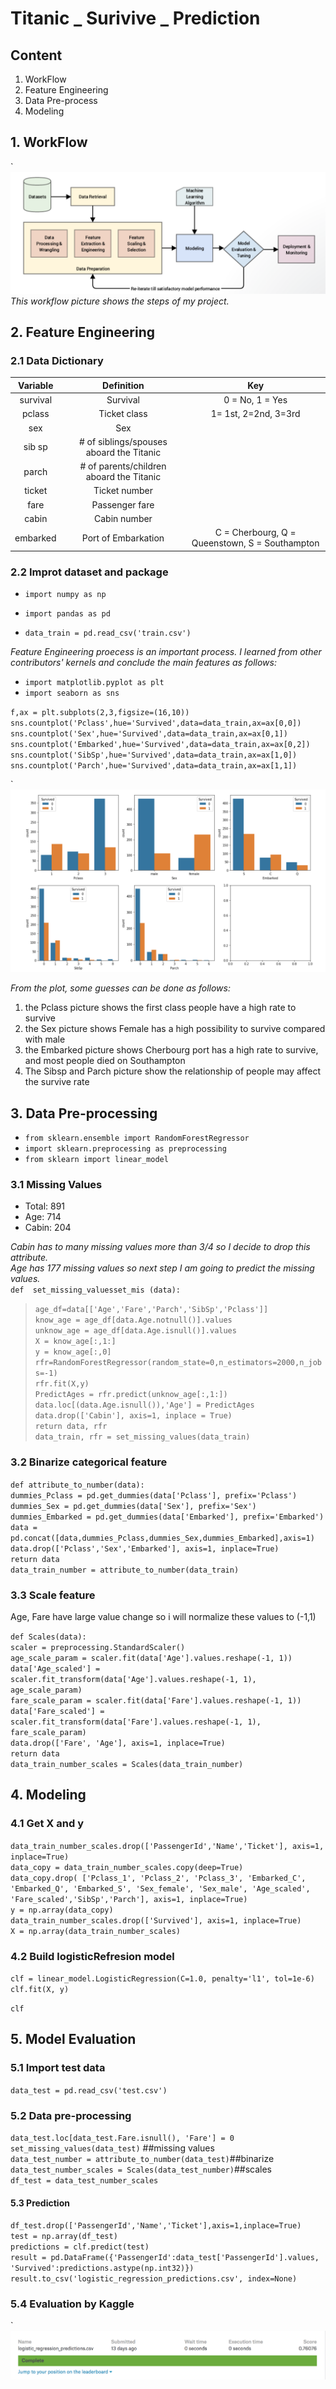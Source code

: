 # Titanic _ Surivive _ Prediction
## Content
1. WorkFlow
2. Feature Engineering
3. Data Pre-process
4. Modeling

## 1. WorkFlow
`![Alt Image Test](README_Pics/workflow.png "Workflow")
_This workflow picture shows the steps of my project._
## 2. Feature Engineering 
### 2.1 Data Dictionary

|Variable|Definition|Key|
|:------:|:--------:|:-:|
|survival|Survival|0 = No, 1 = Yes|
|pclass|Ticket class| 1= 1st, 2=2nd, 3=3rd|
|sex|Sex||
|sib sp|# of siblings/spouses aboard the Titanic|
|parch|# of parents/children aboard the Titanic|
|ticket|Ticket number||
|fare|Passenger fare||
|cabin|Cabin number||
|embarked|Port of Embarkation|C = Cherbourg, Q = Queenstown, S = Southampton||

### 2.2 Improt dataset and package
 * `import numpy as np`  
 * `import pandas as pd`  
 
 * `data_train = pd.read_csv('train.csv')`  

_Feature Engineering proecess is an important process.  I learned from other contributors' kernels and conclude the main features as follows:_

* `import matplotlib.pyplot as plt`
* `import seaborn as sns`

`f,ax = plt.subplots(2,3,figsize=(16,10))`
`sns.countplot('Pclass',hue='Survived',data=data_train,ax=ax[0,0])`
`sns.countplot('Sex',hue='Survived',data=data_train,ax=ax[0,1])`
`sns.countplot('Embarked',hue='Survived',data=data_train,ax=ax[0,2])`
`sns.countplot('SibSp',hue='Survived',data=data_train,ax=ax[1,0])`
`sns.countplot('Parch',hue='Survived',data=data_train,ax=ax[1,1])`

`![Alt Image Test](README_Pics/feature_engineering.png "feature engineering")

_From the plot, some guesses can be done as follows:_  
1. the Pclass picture shows the first class people have a high rate to survive  
2. the Sex picture shows Female has a high possibility to survive compared with male  
3. the Embarked picture shows Cherbourg port has a high rate to survive, and most people died on Southampton  
4. The Sibsp and Parch picture show the relationship of people may affect the survive rate
## 3. Data Pre-processing
* `from sklearn.ensemble import RandomForestRegressor`
* `import sklearn.preprocessing as preprocessing`
* `from sklearn import linear_model`
  
### 3.1 Missing Values
* Total: 891
* Age: 714 
* Cabin: 204  

_Cabin has to many missing values more than 3/4 so I decide to drop this attribute._  
_Age has 177 missing values so next step I am going to predict the missing values._  
`def  set_missing_valuesset_mis (data):`  
>`age_df=data[['Age','Fare','Parch','SibSp','Pclass']]`    
>`know_age = age_df[data.Age.notnull()].values`  
  `unknow_age = age_df[data.Age.isnull()].values`  
  `X = know_age[:,1:]`    
  `y = know_age[:,0]`  
  `rfr=RandomForestRegressor(random_state=0,n_estimators=2000,n_jobs=-1)`  
  `rfr.fit(X,y)`  
  `PredictAges = rfr.predict(unknow_age[:,1:])`  
  `data.loc[(data.Age.isnull()),'Age'] = PredictAges`  
  `data.drop(['Cabin'], axis=1, inplace = True)`  
  `return data, rfr`  
`data_train, rfr = set_missing_values(data_train)`  
### 3.2 Binarize categorical feature
`def attribute_to_number(data):`  
`dummies_Pclass = pd.get_dummies(data['Pclass'], prefix='Pclass')`  
`dummies_Sex = pd.get_dummies(data['Sex'], prefix='Sex')`  
`dummies_Embarked = pd.get_dummies(data['Embarked'], prefix='Embarked')`  
`data = pd.concat([data,dummies_Pclass,dummies_Sex,dummies_Embarked],axis=1)`  
`data.drop(['Pclass','Sex','Embarked'], axis=1, inplace=True)`  
`return data`  
`data_train_number = attribute_to_number(data_train)`
### 3.3 Scale feature
Age, Fare have large value change so i will normalize these values to (-1,1)  

`def Scales(data):`    
`scaler = preprocessing.StandardScaler()`    
`age_scale_param = scaler.fit(data['Age'].values.reshape(-1, 1))`  
`data['Age_scaled'] = scaler.fit_transform(data['Age'].values.reshape(-1, 1), age_scale_param)`  
`fare_scale_param = scaler.fit(data['Fare'].values.reshape(-1, 1))`  
`data['Fare_scaled'] = scaler.fit_transform(data['Fare'].values.reshape(-1, 1), fare_scale_param)`  
`data.drop(['Fare', 'Age'], axis=1, inplace=True)`  
`return data`  
`data_train_number_scales = Scales(data_train_number)`  
## 4. Modeling
### 4.1 Get X and y
`data_train_number_scales.drop(['PassengerId','Name','Ticket'], axis=1, inplace=True)`  
`data_copy = data_train_number_scales.copy(deep=True)`    
`data_copy.drop(
        ['Pclass_1', 'Pclass_2', 'Pclass_3', 'Embarked_C', 'Embarked_Q', 'Embarked_S', 'Sex_female', 'Sex_male',
         'Age_scaled', 'Fare_scaled','SibSp','Parch'], axis=1, inplace=True)`  
`y = np.array(data_copy)`  
`data_train_number_scales.drop(['Survived'], axis=1, inplace=True)`  
`X = np.array(data_train_number_scales) `  
### 4.2 Build logisticRefresion model
`clf = linear_model.LogisticRegression(C=1.0, penalty='l1', tol=1e-6)`  
`clf.fit(X, y)`     

`clf`
## 5. Model Evaluation
### 5.1 Import test data
`data_test = pd.read_csv('test.csv')`  
### 5.2 Data pre-processing 
`data_test.loc[data_test.Fare.isnull(), 'Fare'] = 0`  
`set_missing_values(data_test)` ##missing values  
`data_test_number = attribute_to_number(data_test)`##binarize  
`data_test_number_scales = Scales(data_test_number)`##scales   
`df_test = data_test_number_scales`  
#### 5.3 Prediction 
`df_test.drop(['PassengerId','Name','Ticket'],axis=1,inplace=True)`  
`test = np.array(df_test)`  
`predictions = clf.predict(test)`  
`result = pd.DataFrame({'PassengerId':data_test['PassengerId'].values, 'Survived':predictions.astype(np.int32)})`  
`result.to_csv('logistic_regression_predictions.csv', index=None)`  
### 5.4 Evaluation by Kaggle
`![Alt Image Test](README_Pics/kaggle_scores.png "Kaggle_scores")
